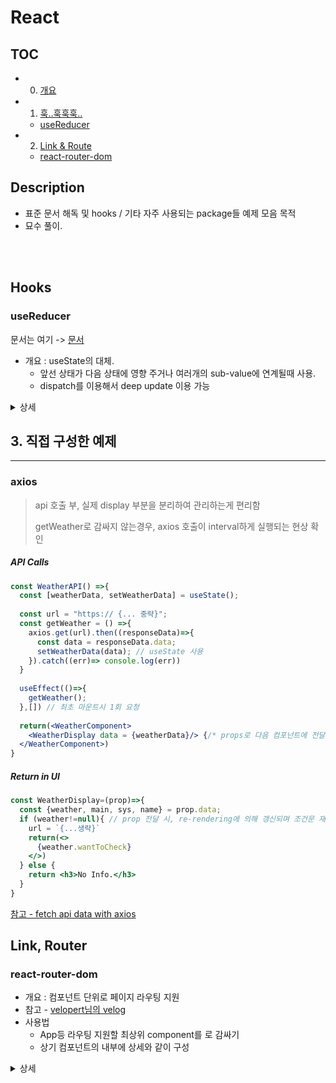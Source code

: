 # React

## TOC
- 0. [개요](#description)
- 1. [훅..훅훅훅..](#hooks)
  -  [useReducer](#useReducer)

- 2. [Link & Route](#)
  - [react-router-dom](#react-router-dom) 

## Description
- 표준 문서 해독 및 hooks / 기타 자주 사용되는 package들 예제 모음 목적
- 묘수 풀이. 
<br/>
<br/>




## Hooks

### useReducer
문서는 여기 -> [문서](https://reactjs.org/docs/hooks-reference.html#usereducer)
- 개요 : useState의 대체. 
  - 앞선 상태가 다음 상태에 영향 주거나 여러개의 sub-value에 연계될때 사용. 
  - dispatch를 이용해서 deep update 이용 가능


<details>
<summary> 상세 </summary>
  
```jsx
const initialState = {count: 0};

function reducer(state, action) {
  switch (action.type) {
    case 'increment':
      return {count: state.count + 1};
    case 'decrement':
      return {count: state.count - 1};
    default:
      throw new Error();
  }
}

function Counter() {
  const [state, dispatch] = useReducer(reducer, initialState);
  return (
    <>
      Count: {state.count}
      <button onClick={() => dispatch({type: 'decrement'})}>-</button>
      <button onClick={() => dispatch({type: 'increment'})}>+</button>
    </>
  );
}
```
</details/>

> 
>
  
  
## 3. 직접 구성한 예제
---

### axios 
> api 호출 부, 실제 display 부분을 분리하여 관리하는게 편리함
> 
> getWeather로 감싸지 않는경우, axios 호출이 interval하게 실행되는 현상 확인


##### API Calls
```jsx
const WeatherAPI() =>{
  const [weatherData, setWeatherData] = useState();
  
  const url = "https:// {... 중략}";
  const getWeather = () =>{
    axios.get(url).then((responseData)=>{
      const data = responseData.data;
      setWeatherData(data); // useState 사용
    }).catch((err)=> console.log(err))
  }
  
  useEffect(()=>{
    getWeather();
  },[]) // 최초 마운트시 1회 요청
  
  return(<WeatherComponent>
    <WeatherDisplay data = {weatherData}/> {/* props로 다음 컴포넌트에 전달, 데이터 수신 시 re-rendering*/}
  </WeatherComponent>)
}

```

##### Return in UI
```jsx
const WeatherDisplay=(prop)=>{
  const {weather, main, sys, name} = prop.data;
  if (weather!=null){ // prop 전달 시, re-rendering에 의해 갱신되며 조건문 재확인
    url = `{...생략}`
    return(<>
      {weather.wantToCheck}
    </>)
  } else {
    return <h3>No Info.</h3>
  }
}

```

[참고 - fetch api data with axios](https://levelup.gitconnected.com/fetch-api-data-with-axios-and-display-it-in-a-react-app-with-hooks-3f9c8fa89e7b)




## Link, Router

### react-router-dom

- 개요 : 컴포넌트 단위로 페이지 라우팅 지원
- 참고 - [velopert님의 velog](https://velog.io/@velopert/react-router-v6-tutorial)
- 사용법
  - App등 라우팅 지원할 최상위 component를 <BrowserRouter>로 감싸기   
  - 상기 컴포넌트의 내부에 상세와 같이 구성


<details>
<summary> 상세 </summary>
  
```jsx
import { Route, Routes} from 'react-router-dom';
import { Link } from 'react-router-dom';

  
import PageA from './PageA';
import PageB from './PageB';

const App = () =>{
  return (
    <Routes>
      <Route path ="/" element = {<PageA />}/>
      <Route path = "/bb" element = {<PageB />}/>
      {/*<div></div> 이 태그는 여기서 사용 시 에러를 발생 시킨다. routes안은 route만 허용.*/}
      <Route path = "/bb/:username" element={<PageB />} />
    </Routes>
    <div>이 구획은 Route된 컴포넌트 하단에 try ~ catch ~ finally의 finally처럼 붙는다.</div>
    <Link to = "/">집가자 </Link> {/* 하이퍼 링크 형태의 이동 링크가 나타난다.*/}
  )
}
```
- url parameter 이용시, 각 컴포넌트에서는 하기와 같이 사용
  
```jsx
import { useParams } from 'react-router-dom'; 
...
  
const Page =() =>{
  const params = useParams(); // url에서 전달한 파라미터가 {key: val, ...} 형태로 존재
  return ...
  }
```
 
- react router 내부에서는 :username과 같이 사용하자 
  
  
<details>
  
#### useLocation  
  
#### useNavigate
```jsx
import { Outlet, useNavigate } from 'react-router-dom';

const Layout = () => {
  const navigate = useNavigate();

  const goBack = () => {
    // 이전 페이지로 이동
    navigate(-1);
  };

  const goArticles = () => {
    // articles 경로로 이동
    navigate('/articles');
  };

  return (
    <div>
      <header style={{ background: 'lightgray', padding: 16, fontSize: 24 }}>
        <button onClick={goBack}>뒤로가기</button>
        <button onClick={goArticles}>게시글 목록</button>
      </header>
      <main>
        <Outlet />
      </main>
    </div>
  );
};
export default Layout;
```
  
- -1 : 뒤로가기 / 1 : 앞으로 가기 (이미 뒤로가기가 진행된 경우) / -2 : 뒤로 두 번.. 등
- 주소 입력 시 해당 경로로 이동 가능
 
#### NavLink
- 활성화된 링크에 다른 css적용 기법
  
#### Navigate
- 로그인이 안된 경우 로그인 페이지 제공 등, 컴포넌트를 화면에 보여주는 순간 사용
- 

  
  
  
  
  
## 트릭

- 주요한 트릭은 styled-component와 연계 필요, css의 cheatsheet.md 참고할 것

### component를 해동해서 뿌려주기.
```jsx
const vehicleType= {
    1 : <DateSelector/>,
    2 : "O_o",
    3 : "PhoneCall",
    4 : "Line",
    5 : "People",
    6 : "Activity",
    7 : "Messages",
}

const Vehicle = (props) =>{

    const selectedVehicle = props.inlineId +props.trackId*5;
    console.log(selectedVehicle)
    return(
    <VehicleStyled>
        {vehicleType[selectedVehicle]}
    </VehicleStyled>
    );
}
```
- 앞선 배열에 key : value로 담아놓은 component를 그대로 뿌릴 수 있다!
